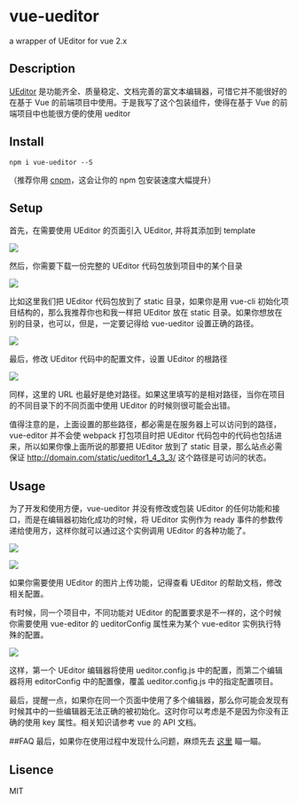 # vue-ueditor
a wrapper of UEditor for vue 2.x


## Description
[UEditor](http://ueditor.baidu.com/website/index.html) 是功能齐全、质量稳定、文档完善的富文本编辑器，可惜它并不能很好的在基于 Vue 的前端项目中使用。于是我写了这个包装组件，使得在基于 Vue 的前端项目中也能很方便的使用 ueditor

## Install
``` npm i vue-ueditor --S ```

（推荐你用 [cnpm](https://npm.taobao.org)，这会让你的 npm 包安装速度大幅提升）

## Setup

首先，在需要使用 UEditor 的页面引入 UEditor, 并将其添加到 template

![](docs/code01.png) 

然后，你需要下载一份完整的 UEditor 代码包放到项目中的某个目录

![](docs/code02.png)

比如这里我们把 UEditor 代码包放到了 static 目录，如果你是用 vue-cli 初始化项目结构的，那么我推荐你也和我一样把 UEditor 放在 static 目录。如果你想放在别的目录，也可以，但是，一定要记得给 vue-ueditor 设置正确的路径。

![](docs/code04.png)

最后，修改 UEditor 代码中的配置文件，设置 UEditor 的根路径

![](docs/code03.png)

同样，这里的 URL 也最好是绝对路径。如果这里填写的是相对路径，当你在项目的不同目录下的不同页面中使用 UEditor 的时候则很可能会出错。

值得注意的是，上面设置的那些路径，都必需是在服务器上可以访问到的路径，vue-editor 并不会使 webpack 打包项目时把 UEditor 代码包中的代码也包括进来，所以如果你像上面所说的那要把 UEditor 放到了 static 目录，那么站点必需保证 http://domain.com/static/ueditor1_4_3_3/ 这个路径是可访问的状态。

## Usage
为了开发和使用方便，vue-ueditor 并没有修改或包装 UEditor 的任何功能和接口，而是在编辑器初始化成功的时候，将 UEditor 实例作为 ready 事件的参数传递给使用方，这样你就可以通过这个实例调用 UEditor 的各种功能了。

![](docs/code05.png)

![](docs/code06.png)

如果你需要使用 UEditor 的图片上传功能，记得查看 UEditor 的帮助文档，修改相关配置。

有时候，同一个项目中，不同功能对 UEditor 的配置要求是不一样的，这个时候你需要使用 vue-editor 的 ueditorConfig 属性来为某个 vue-editor 实例执行特殊的配置。

![](docs/code07.png)

这样，第一个 UEditor 编辑器将使用 ueditor.config.js 中的配置，而第二个编辑器将用 editorConfig 中的配置像，覆盖 ueditor.config.js 中的指定配置项目。

最后，提醒一点，如果你在同一个页面中使用了多个编辑器，那么你可能会发现有时候其中的一些编辑器无法正确的被初始化。这时你可以考虑是不是因为你没有正确的使用 key 属性。相关知识请参考 vue 的 API 文档。

##FAQ
最后，如果你在使用过程中发现什么问题，麻烦先去 [这里](https://github.com/SilentTiger/vue-ueditor/issues?q=is%3Aissue+is%3Aclosed) 瞄一瞄。

## Lisence
MIT
